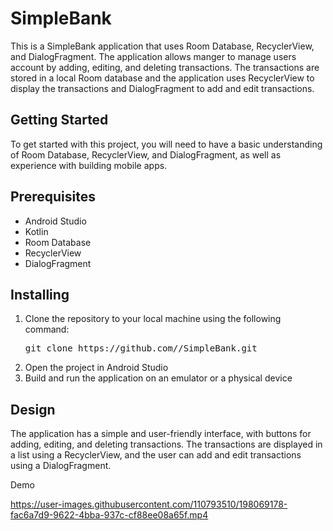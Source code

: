 <h1>SimpleBank</h1>
<p>This is a SimpleBank application that uses Room Database, RecyclerView, and DialogFragment. The application allows manger to manage users account  by adding, editing, and deleting transactions. The transactions are stored in a local Room database and the application uses RecyclerView to display the transactions and DialogFragment to add and edit transactions.</p>
<h2>Getting Started</h2>
<p>To get started with this project, you will need to have a basic understanding of Room Database, RecyclerView, and DialogFragment, as well as experience with building mobile apps.</p>
<h2>Prerequisites</h2>
<ul>
    <li>Android Studio</li>
    <li>Kotlin</li>
    <li>Room Database</li>
    <li>RecyclerView</li>
    <li>DialogFragment</li>
</ul>
<h2>Installing</h2>
<ol>
    <li>Clone the repository to your local machine using the following command:
<pre>
git clone https://github.com/<el0sayed-mustafa>/SimpleBank.git
</pre>
    </li>
    <li>Open the project in Android Studio</li>
    <li>Build and run the application on an emulator or a physical device</li>
</ol>
<h2>Design</h2>
<p>The application has a simple and user-friendly interface, with buttons for adding, editing, and deleting transactions. The transactions are displayed in a list using a RecyclerView, and the user can add and edit transactions using a DialogFragment.</p>
Demo

https://user-images.githubusercontent.com/110793510/198069178-fac6a7d9-9622-4bba-937c-cf88ee08a65f.mp4

